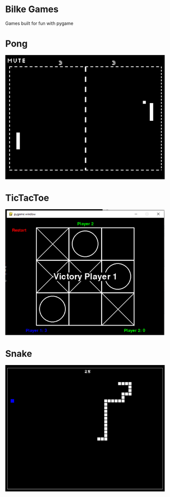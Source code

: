 # Bilke Games
Games built for fun with pygame
# Pong
![Screenshot](screenshots/pong.png)

# TicTacToe
![Screenshot](screenshots/tictactoe2.png)
# Snake

![Screenshot](screenshots/snake.png)
